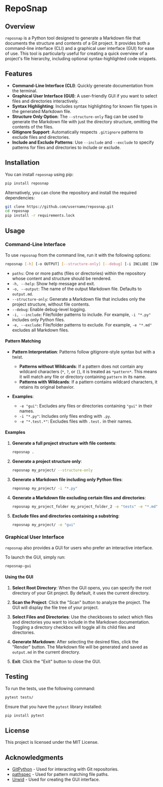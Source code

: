 # RepoSnap

## Overview

`reposnap` is a Python tool designed to generate a Markdown file that documents the structure and contents of a Git project. It provides both a command-line interface (CLI) and a graphical user interface (GUI) for ease of use. This tool is particularly useful for creating a quick overview of a project's file hierarchy, including optional syntax-highlighted code snippets.

## Features

- **Command-Line Interface (CLI)**: Quickly generate documentation from the terminal.
- **Graphical User Interface (GUI)**: A user-friendly GUI if you want to select files and directories interactively.
- **Syntax Highlighting**: Includes syntax highlighting for known file types in the generated Markdown file.
- **Structure Only Option**: The `--structure-only` flag can be used to generate the Markdown file with just the directory structure, omitting the contents of the files.
- **Gitignore Support**: Automatically respects `.gitignore` patterns to exclude files and directories.
- **Include and Exclude Patterns**: Use `--include` and `--exclude` to specify patterns for files and directories to include or exclude.

## Installation

You can install `reposnap` using pip:

```bash
pip install reposnap
```

Alternatively, you can clone the repository and install the required dependencies:

```bash
git clone https://github.com/username/reposnap.git
cd reposnap
pip install -r requirements.lock
```

## Usage

### Command-Line Interface

To use `reposnap` from the command line, run it with the following options:

```bash
reposnap [-h] [-o OUTPUT] [--structure-only] [--debug] [-i INCLUDE [INCLUDE ...]] [-e EXCLUDE [EXCLUDE ...]] paths [paths ...]
```

- `paths`: One or more paths (files or directories) within the repository whose content and structure should be rendered.
- `-h, --help`: Show help message and exit.
- `-o, --output`: The name of the output Markdown file. Defaults to `output.md`.
- `--structure-only`: Generate a Markdown file that includes only the project structure, without file contents.
- `--debug`: Enable debug-level logging.
- `-i, --include`: File/folder patterns to include. For example, `-i "*.py"` includes only Python files.
- `-e, --exclude`: File/folder patterns to exclude. For example, `-e "*.md"` excludes all Markdown files.

#### Pattern Matching

- **Pattern Interpretation**: Patterns follow gitignore-style syntax but with a twist.
  - **Patterns without Wildcards**: If a pattern does not contain any wildcard characters (`*`, `?`, or `[`), it is treated as `*pattern*`. This means it will match any file or directory containing `pattern` in its name.
  - **Patterns with Wildcards**: If a pattern contains wildcard characters, it retains its original behavior.

- **Examples**:
  - `-e "gui"`: Excludes any files or directories containing `"gui"` in their names.
  - `-i "*.py"`: Includes only files ending with `.py`.
  - `-e "*.test.*"`: Excludes files with `.test.` in their names.

#### Examples

1. **Generate a full project structure with file contents**:

    ```bash
    reposnap .
    ```

2. **Generate a project structure only**:

    ```bash
    reposnap my_project/ --structure-only
    ```

3. **Generate a Markdown file including only Python files**:

    ```bash
    reposnap my_project/ -i "*.py"
    ```

4. **Generate a Markdown file excluding certain files and directories**:

    ```bash
    reposnap my_project_folder my_project_folder_2 -e "tests" -e "*.md"
    ```

5. **Exclude files and directories containing a substring**:

    ```bash
    reposnap my_project/ -e "gui"
    ```

### Graphical User Interface

`reposnap` also provides a GUI for users who prefer an interactive interface.

To launch the GUI, simply run:

```bash
reposnap-gui
```

#### Using the GUI

1. **Select Root Directory**: When the GUI opens, you can specify the root directory of your Git project. By default, it uses the current directory.

2. **Scan the Project**: Click the "Scan" button to analyze the project. The GUI will display the file tree of your project.

3. **Select Files and Directories**: Use the checkboxes to select which files and directories you want to include in the Markdown documentation. Toggling a directory checkbox will toggle all its child files and directories.

4. **Generate Markdown**: After selecting the desired files, click the "Render" button. The Markdown file will be generated and saved as `output.md` in the current directory.

5. **Exit**: Click the "Exit" button to close the GUI.

## Testing

To run the tests, use the following command:

```bash
pytest tests/
```

Ensure that you have the `pytest` library installed:

```bash
pip install pytest
```

## License

This project is licensed under the MIT License.

## Acknowledgments

- [GitPython](https://gitpython.readthedocs.io/) - Used for interacting with Git repositories.
- [pathspec](https://pathspec.readthedocs.io/) - Used for pattern matching file paths.
- [Urwid](https://urwid.org/) - Used for creating the GUI interface.
